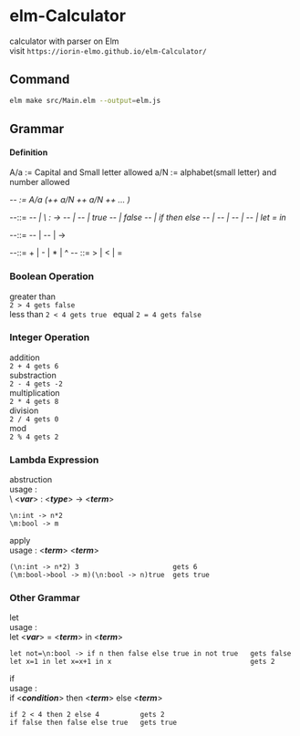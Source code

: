# elm-Calculator
calculator with parser on Elm  
visit ```https://iorin-elmo.github.io/elm-Calculator/```  
## Command
``` sh
elm make src/Main.elm --output=elm.js
```
## Grammar  
#### Definition
A/a := Capital and Small letter allowed
a/N := alphabet(small letter) and number allowed

--<var> := A/a (++ a/N ++ a/N ++ ... )

--<term>::= <var>
--        | \ <var> : <type> -> <term>
--        | <term> <term>
--        | true
--        | false
--        | if <term> then <term> else <term>
--        | <int>
--        | <term> <binaryOp> <term>
--        | <term> <compOp> <term>
--        | let <var> = <term> in <term>

--<type>::= <bool>
--        | <int>
--        | <type> -> <type>

--<binaryOp>::= + | - | * | ^
--<compOp>  ::= > | < | =


### Boolean Operation
greater than  
```2 > 4 gets false```  
less than
```2 < 4 gets true ```
equal
```2 = 4 gets false```
### Integer Operation  
addition  
```2 + 4 gets 6```  
substraction  
```2 - 4 gets -2```  
multiplication  
```2 * 4 gets 8```  
division  
```2 / 4 gets 0```  
mod  
```2 % 4 gets 2```  
### Lambda Expression  
abstruction  
usage :  
\ <***var***> : <***type***> -> <***term***>  
```  
\n:int -> n*2  
\m:bool -> m  
```  
apply  
usage : <***term***> <***term***>  
```  
(\n:int -> n*2) 3                       gets 6  
(\m:bool->bool -> m)(\n:bool -> n)true  gets true  
```
### Other Grammar  
let  
usage :  
let <***var***> = <***term***> in <***term***>
```
let not=\n:bool -> if n then false else true in not true   gets false
let x=1 in let x=x+1 in x                                  gets 2
```
if  
usage :  
if <***condition***> then <***term***> else <***term***>  
```  
if 2 < 4 then 2 else 4          gets 2  
if false then false else true   gets true  
```


